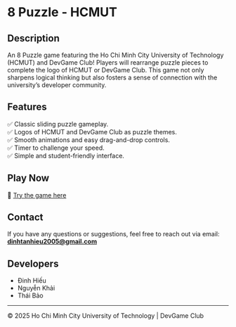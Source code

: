 # 8 Puzzle - HCMUT

## Description
An 8 Puzzle game featuring the Ho Chi Minh City University of Technology (HCMUT) and DevGame Club! Players will rearrange puzzle pieces to complete the logo of HCMUT or DevGame Club. This game not only sharpens logical thinking but also fosters a sense of connection with the university’s developer community.

## Features
✅ Classic sliding puzzle gameplay.  
✅ Logos of HCMUT and DevGame Club as puzzle themes.  
✅ Smooth animations and easy drag-and-drop controls.  
✅ Timer to challenge your speed.  
✅ Simple and student-friendly interface.  

## Play Now
🔗 [Try the game here](https://dinhhhiuu.itch.io/8-puzzle-hcmut)

## Contact
If you have any questions or suggestions, feel free to reach out via email: **dinhtanhieu2005@gmail.com**
## Developers
- Đinh Hiếu  
- Nguyễn Khải  
- Thái Bảo  

---
© 2025 Ho Chi Minh City University of Technology | DevGame Club
